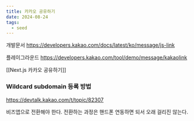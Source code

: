 ```yaml
---
title: 카카오 공유하기
date: 2024-08-24
tags:
  - seed
---
```

개발문서
https://developers.kakao.com/docs/latest/ko/message/js-link

플레이그라운드
https://developers.kakao.com/tool/demo/message/kakaolink

[[Next.js 카카오 공유하기]]

### Wildcard subdomain 등록 방법
https://devtalk.kakao.com/t/topic/82307

비즈앱으로 전환해야 한다.
전환하는 과정은 핸드폰 연동하면 되서 오래 걸리진 않는다.

